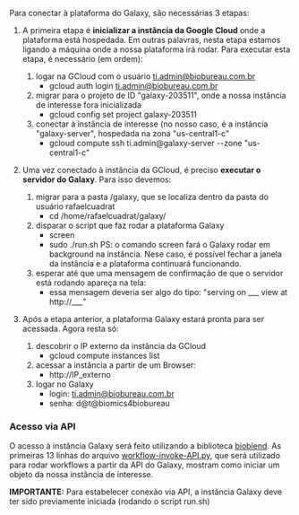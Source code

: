 Para conectar à plataforma do Galaxy, são necessárias 3 etapas:

1) A primeira etapa é **inicializar a instância da Google Cloud** onde a plataforma está hospedada. Em outras palavras, nesta etapa estamos ligando a máquina onde a nossa plataforma irá rodar. Para executar esta etapa, é necessário (em ordem):
	1) logar na GCloud com o usuário ti.admin@biobureau.com.br
 		- gcloud auth login ti.admin@biobureau.com.br
	2) migrar para o projeto de ID "galaxy-203511", onde a nossa instância de interesse fora inicializada 
 		- gcloud config set project galaxy-203511
	3) conectar à instância de interesse (no nosso caso, é a instância "galaxy-server", hospedada na zona "us-central1-c"
 		- gcloud compute ssh ti.admin@galaxy-server --zone "us-central1-c"
		
2) Uma vez conectado à instância da GCloud, é preciso **executar o servidor do Galaxy**. Para isso devemos: 
	1) migrar para a pasta /galaxy, que se localiza dentro da pasta do usuário rafaelcuadrat
		- cd /home/rafaelcuadrat/galaxy/
	2) disparar o script que faz rodar a plataforma Galaxy
		- screen 
		- sudo ./run.sh
		PS: o comando screen fará o Galaxy rodar em background na instância. Nese caso, é possível fechar a janela da instância e a
		plataforma continuará funcionando. 
	3) esperar até que uma mensagem de confirmação de que o servidor está rodando apareça na tela:
		- essa mensagem deveria ser algo do tipo: "serving on ___ view at http://___"
		
3) Após a etapa anterior, a plataforma Galaxy estará pronta para ser acessada. Agora resta só:
	1) descobrir o IP externo da instância da GCloud 
		- gcloud compute instances list
	2) acessar a instância a partir de um Browser:
		- http://IP_externo
	3) logar no Galaxy
		- login: ti.admin@biobureau.com.br
		- senha: d@t@biomics4biobureau  
		
### Acesso via API  
O acesso à instância Galaxy será feito utilizando a biblioteca [bioblend](bioblend-link). As primeiras 13 linhas do arquivo [workflow-invoke-API.py](https://github.com/biobureaubiotech/galaxy/blob/master/workflow-invoke-API.py), que será utilizado para rodar workflows a partir da API do Galaxy, mostram como iniciar um objeto da nossa instância de interesse.  

**IMPORTANTE:** Para estabelecer conexão via API, a instância Galaxy deve ter sido previamente iniciada (rodando o script run.sh) 
